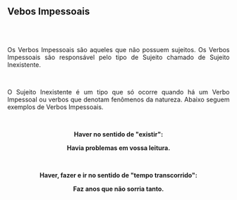 <strong><h2 align="justify"> Vebos Impessoais </h2></strong>

<br>
<br>

<p align="justify"> Os Verbos Impessoais são aqueles que não possuem sujeitos. Os Verbos Impessoais são responsável pelo tipo de Sujeito chamado de Sujeito Inexistente. </p>

<br>
<p align="justify"> O Sujeito Inexistente é um tipo que só ocorre quando há um Verbo Impessoal ou verbos que denotam fenômenos da natureza. Abaixo seguem exemplos de Verbos Impessoais. </p>

<br>
<strong><p align="center"> Haver no sentido de "existir": </p></strong>
<strong><p align="center"> Havia problemas em vossa leitura. </p></strong>

<br>
<strong><p align="center"> Haver, fazer e ir no sentido de "tempo transcorrido": </p></strong>
<strong><p align="center"> Faz anos que não sorria tanto. </p></strong>
